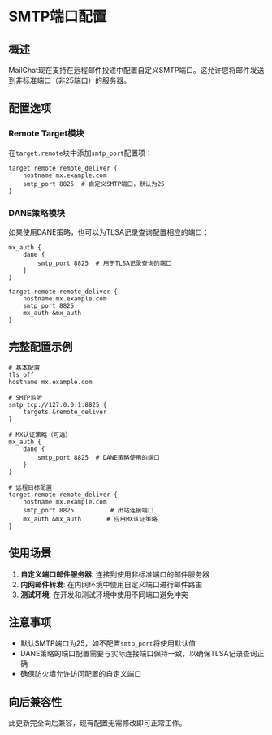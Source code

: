 # SMTP端口配置

## 概述
MailChat现在支持在远程邮件投递中配置自定义SMTP端口。这允许您将邮件发送到非标准端口（非25端口）的服务器。

## 配置选项

### Remote Target模块
在`target.remote`块中添加`smtp_port`配置项：

```
target.remote remote_deliver {
    hostname mx.example.com
    smtp_port 8825  # 自定义SMTP端口，默认为25
}
```

### DANE策略模块
如果使用DANE策略，也可以为TLSA记录查询配置相应的端口：

```
mx_auth {
    dane {
        smtp_port 8825  # 用于TLSA记录查询的端口
    }
}

target.remote remote_deliver {
    hostname mx.example.com  
    smtp_port 8825
    mx_auth &mx_auth
}
```

## 完整配置示例

```
# 基本配置
tls off
hostname mx.example.com

# SMTP监听
smtp tcp://127.0.0.1:8825 {
    targets &remote_deliver
}

# MX认证策略（可选）
mx_auth {
    dane {
        smtp_port 8825  # DANE策略使用的端口
    }
}

# 远程目标配置
target.remote remote_deliver {
    hostname mx.example.com
    smtp_port 8825          # 出站连接端口
    mx_auth &mx_auth       # 应用MX认证策略
}
```

## 使用场景

1. **自定义端口邮件服务器**: 连接到使用非标准端口的邮件服务器
2. **内网邮件转发**: 在内网环境中使用自定义端口进行邮件路由
3. **测试环境**: 在开发和测试环境中使用不同端口避免冲突

## 注意事项

- 默认SMTP端口为25，如不配置`smtp_port`将使用默认值
- DANE策略的端口配置需要与实际连接端口保持一致，以确保TLSA记录查询正确
- 确保防火墙允许访问配置的自定义端口

## 向后兼容性

此更新完全向后兼容，现有配置无需修改即可正常工作。
